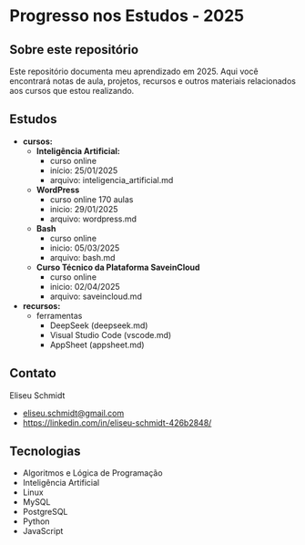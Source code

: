 # Progresso nos Estudos - 2025

## Sobre este repositório

Este repositório documenta meu aprendizado em 2025. Aqui você encontrará notas de aula, projetos, recursos e outros materiais relacionados aos cursos que estou realizando.

## Estudos

* **cursos:**
  * **Inteligência Artificial:**
    * curso online
    * início: 25/01/2025
    * arquivo: inteligencia_artificial.md
  * **WordPress**
    * curso online 170 aulas
    * inicio: 29/01/2025
    * arquivo: wordpress.md
  * **Bash**
    * curso online 
    * inicio: 05/03/2025
    * arquivo: bash.md
  * **Curso Técnico da Plataforma SaveinCloud**
    * curso online 
    * inicio: 02/04/2025
    * arquivo: saveincloud.md
* **recursos:**
  * ferramentas
    * DeepSeek (deepseek.md)
    * Visual Studio Code (vscode.md)
    * AppSheet (appsheet.md)

## Contato

Eliseu Schmidt

* eliseu.schmidt@gmail.com
* https://linkedin.com/in/eliseu-schmidt-426b2848/

## Tecnologias

* Algoritmos e Lógica de Programação
* Inteligência Artificial
* Linux
* MySQL
* PostgreSQL
* Python
* JavaScript

# 
